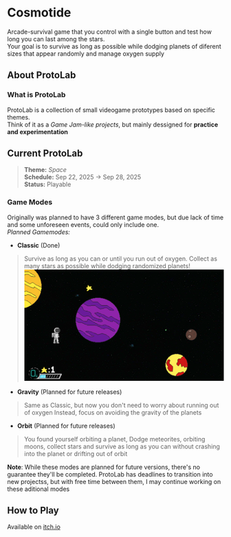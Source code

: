 # Cosmotide
Arcade-survival game that you control with a single button and test how long you can last among the stars.  
Your goal is to survive as long as possible while dodging planets of diferent sizes that appear randomly and manage oxygen supply

## About ProtoLab
### What is ProtoLab
ProtoLab is a collection of small videogame prototypes based on specific themes.  
Think of it as a _Game Jam-like projects_, but mainly dessigned for **practice and experimentation**

## Current ProtoLab
> **Theme:** _Space_  
> **Schedule:** Sep 22, 2025 -> Sep 28, 2025  
> **Status:** Playable

### Game Modes
Originally was planned to have 3 different game modes, but due lack of time and some unforeseen events, could only include one.   
_Planned Gamemodes:_
- **Classic** (Done)  
> Survive as long as you can or until you run out of oxygen. Collect as many stars as possible while dodging randomized planets!  
![ClasicImage.](./img/ClasicImage.PNG)
- **Gravity** (Planned for future releases)
> Same as Classic, but now you don't need to worry about running out of oxygen Instead, focus on avoiding the gravity of the planets  
- **Orbit** (Planned for future releases)
> You found yourself orbiting a planet, Dodge meteorites, orbiting moons, collect stars and survive as long as you can without crashing into the planet or drifting out of orbit  

**Note**: While these modes are planned for future versions, there's no guarantee they'll be completed. ProtoLab has deadlines to transition into new projectss, but with free time between them, I may continue working on these aditional modes

## How to Play
Available on [itch.io](https://davender-sparkle.itch.io/cosmotide)